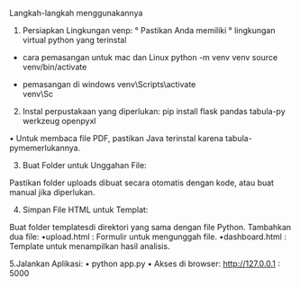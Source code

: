 Langkah-langkah menggunakannya

1. Persiapkan Lingkungan venp:
° Pastikan Anda memiliki
° lingkungan virtual python yang terinstal 

* cara pemasangan untuk mac dan Linux 
python -m venv venv
source venv/bin/activate

* pemasangan di windows
venv\\Scripts\\activate  
venv\\Sc

2. Instal perpustakaan yang diperlukan:
pip install flask pandas tabula-py werkzeug openpyxl

• Untuk membaca file PDF, pastikan Java terinstal karena tabula-pymemerlukannya.

3. Buat Folder untuk Unggahan File:

Pastikan folder uploads dibuat secara otomatis dengan kode, atau buat manual jika diperlukan.

4. Simpan File HTML untuk Templat:

Buat folder templatesdi direktori yang sama dengan file Python.
Tambahkan dua file:
•upload.html : Formulir untuk mengunggah file.
•dashboard.html : Template untuk menampilkan hasil analisis.

5.Jalankan Aplikasi:
• python app.py
• Akses di browser: http://127.0.0.1 : 5000 
